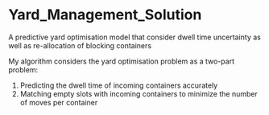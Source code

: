 # Yard_Management_Solution
A predictive yard optimisation model that consider dwell time uncertainty as well as re-allocation of blocking containers

My algorithm considers the yard optimisation problem as a two-part problem:
1. Predicting the dwell time of incoming containers accurately
2. Matching empty slots with incoming containers to minimize the number of moves per container

